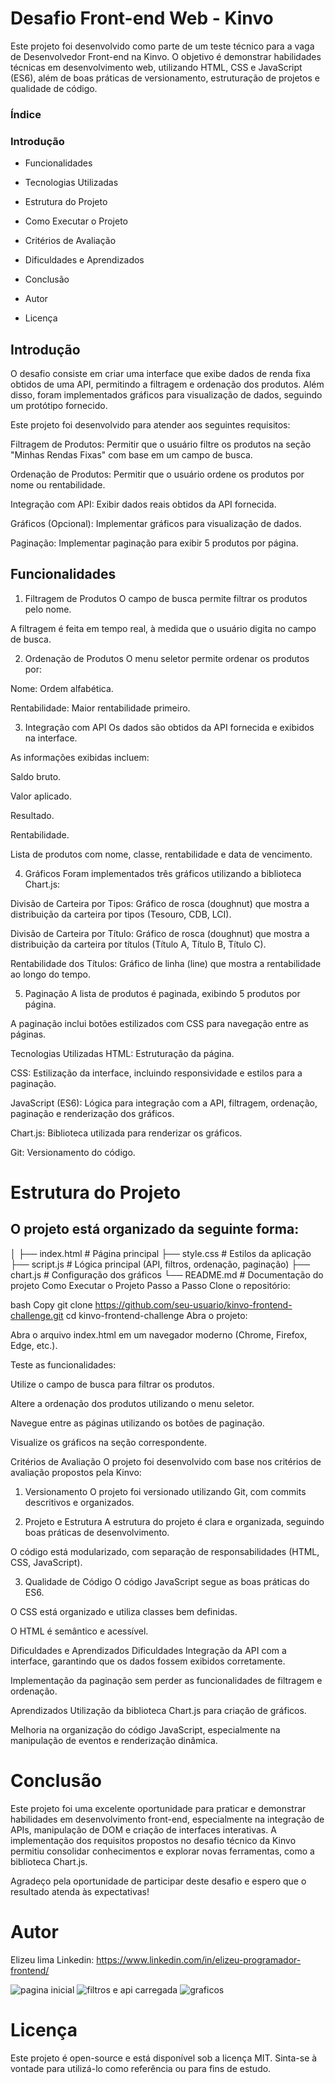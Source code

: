 # Desafio Front-end Web - Kinvo
Este projeto foi desenvolvido como parte de um teste técnico para a vaga de Desenvolvedor Front-end na Kinvo. O objetivo é demonstrar habilidades técnicas em desenvolvimento web, utilizando HTML, CSS e JavaScript (ES6), além de boas práticas de versionamento, estruturação de projetos e qualidade de código.

### Índice
### Introdução

* Funcionalidades

* Tecnologias Utilizadas

* Estrutura do Projeto

* Como Executar o Projeto

* Critérios de Avaliação

* Dificuldades e Aprendizados

* Conclusão

* Autor

* Licença

## Introdução

O desafio consiste em criar uma interface que exibe dados de renda fixa obtidos de uma API, permitindo a filtragem e ordenação dos produtos. Além disso, foram implementados gráficos para visualização de dados, seguindo um protótipo fornecido.

Este projeto foi desenvolvido para atender aos seguintes requisitos:

Filtragem de Produtos: Permitir que o usuário filtre os produtos na seção "Minhas Rendas Fixas" com base em um campo de busca.

Ordenação de Produtos: Permitir que o usuário ordene os produtos por nome ou rentabilidade.

Integração com API: Exibir dados reais obtidos da API fornecida.

Gráficos (Opcional): Implementar gráficos para visualização de dados.

Paginação: Implementar paginação para exibir 5 produtos por página.

## Funcionalidades

1. Filtragem de Produtos
O campo de busca permite filtrar os produtos pelo nome.

A filtragem é feita em tempo real, à medida que o usuário digita no campo de busca.

2. Ordenação de Produtos
O menu seletor permite ordenar os produtos por:

Nome: Ordem alfabética.

Rentabilidade: Maior rentabilidade primeiro.

3. Integração com API
Os dados são obtidos da API fornecida e exibidos na interface.

As informações exibidas incluem:

Saldo bruto.

Valor aplicado.

Resultado.

Rentabilidade.

Lista de produtos com nome, classe, rentabilidade e data de vencimento.

4. Gráficos
Foram implementados três gráficos utilizando a biblioteca Chart.js:

Divisão de Carteira por Tipos: Gráfico de rosca (doughnut) que mostra a distribuição da carteira por tipos (Tesouro, CDB, LCI).

Divisão de Carteira por Título: Gráfico de rosca (doughnut) que mostra a distribuição da carteira por títulos (Título A, Título B, Título C).

Rentabilidade dos Títulos: Gráfico de linha (line) que mostra a rentabilidade ao longo do tempo.

5. Paginação
A lista de produtos é paginada, exibindo 5 produtos por página.

A paginação inclui botões estilizados com CSS para navegação entre as páginas.

Tecnologias Utilizadas
HTML: Estruturação da página.

CSS: Estilização da interface, incluindo responsividade e estilos para a paginação.

JavaScript (ES6): Lógica para integração com a API, filtragem, ordenação, paginação e renderização dos gráficos.

Chart.js: Biblioteca utilizada para renderizar os gráficos.

Git: Versionamento do código.

# Estrutura do Projeto

## O projeto está organizado da seguinte forma:



│
├── index.html          # Página principal
├── style.css           # Estilos da aplicação
├── script.js           # Lógica principal (API, filtros, ordenação, paginação)
├── chart.js            # Configuração dos gráficos
└── README.md           # Documentação do projeto
Como Executar o Projeto
Passo a Passo
Clone o repositório:

bash
Copy
git clone https://github.com/seu-usuario/kinvo-frontend-challenge.git
cd kinvo-frontend-challenge
Abra o projeto:

Abra o arquivo index.html em um navegador moderno (Chrome, Firefox, Edge, etc.).

Teste as funcionalidades:

Utilize o campo de busca para filtrar os produtos.

Altere a ordenação dos produtos utilizando o menu seletor.

Navegue entre as páginas utilizando os botões de paginação.

Visualize os gráficos na seção correspondente.

Critérios de Avaliação
O projeto foi desenvolvido com base nos critérios de avaliação propostos pela Kinvo:

1. Versionamento
O projeto foi versionado utilizando Git, com commits descritivos e organizados.

2. Projeto e Estrutura
A estrutura do projeto é clara e organizada, seguindo boas práticas de desenvolvimento.

O código está modularizado, com separação de responsabilidades (HTML, CSS, JavaScript).

3. Qualidade de Código
O código JavaScript segue as boas práticas do ES6.

O CSS está organizado e utiliza classes bem definidas.

O HTML é semântico e acessível.

Dificuldades e Aprendizados
Dificuldades
Integração da API com a interface, garantindo que os dados fossem exibidos corretamente.

Implementação da paginação sem perder as funcionalidades de filtragem e ordenação.

Aprendizados
Utilização da biblioteca Chart.js para criação de gráficos.

Melhoria na organização do código JavaScript, especialmente na manipulação de eventos e renderização dinâmica.

# Conclusão

Este projeto foi uma excelente oportunidade para praticar e demonstrar habilidades em desenvolvimento front-end, especialmente na integração de APIs, manipulação de DOM e criação de interfaces interativas. A implementação dos requisitos propostos no desafio técnico da Kinvo permitiu consolidar conhecimentos e explorar novas ferramentas, como a biblioteca Chart.js.

Agradeço pela oportunidade de participar deste desafio e espero que o resultado atenda às expectativas!

# Autor
Elizeu lima
Linkedin: https://www.linkedin.com/in/elizeu-programador-frontend/
 
 ![pagina inicial](/assets/teste%20tecnico%20pagina%20inicial.png)
 ![filtros e api carregada](/assets/segunda%20seção.png)
 ![graficos](/assets/terceira%20seção.png)

# Licença
Este projeto é open-source e está disponível sob a licença MIT. Sinta-se à vontade para utilizá-lo como referência ou para fins de estudo.
